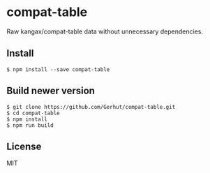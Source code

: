 # compat-table

Raw kangax/compat-table data without unnecessary dependencies.

## Install

    $ npm install --save compat-table
    
## Build newer version

    $ git clone https://github.com/Gerhut/compat-table.git
    $ cd compat-table
    $ npm install
    $ npm run build
    
## License

MIT
